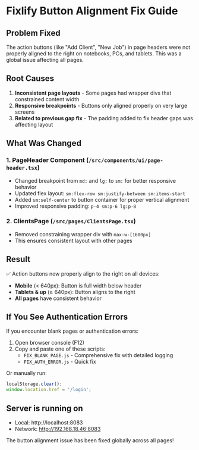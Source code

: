 # Fixlify Button Alignment Fix Guide

## Problem Fixed
The action buttons (like "Add Client", "New Job") in page headers were not properly aligned to the right on notebooks, PCs, and tablets. This was a global issue affecting all pages.

## Root Causes
1. **Inconsistent page layouts** - Some pages had wrapper divs that constrained content width
2. **Responsive breakpoints** - Buttons only aligned properly on very large screens
3. **Related to previous gap fix** - The padding added to fix header gaps was affecting layout

## What Was Changed

### 1. PageHeader Component (`/src/components/ui/page-header.tsx`)
- Changed breakpoint from `md:` and `lg:` to `sm:` for better responsive behavior
- Updated flex layout: `sm:flex-row sm:justify-between sm:items-start`
- Added `sm:self-center` to button container for proper vertical alignment
- Improved responsive padding: `p-4 sm:p-6 lg:p-8`

### 2. ClientsPage (`/src/pages/ClientsPage.tsx`)
- Removed constraining wrapper div with `max-w-[1600px]`
- This ensures consistent layout with other pages

## Result
✅ Action buttons now properly align to the right on all devices:
- **Mobile** (< 640px): Button is full width below header
- **Tablets & up** (≥ 640px): Button aligns to the right
- **All pages** have consistent behavior

## If You See Authentication Errors
If you encounter blank pages or authentication errors:

1. Open browser console (F12)
2. Copy and paste one of these scripts:
   - `FIX_BLANK_PAGE.js` - Comprehensive fix with detailed logging
   - `FIX_AUTH_ERROR.js` - Quick fix

Or manually run:
```javascript
localStorage.clear();
window.location.href = '/login';
```

## Server is running on
- Local: http://localhost:8083
- Network: http://192.168.18.46:8083

The button alignment issue has been fixed globally across all pages!
